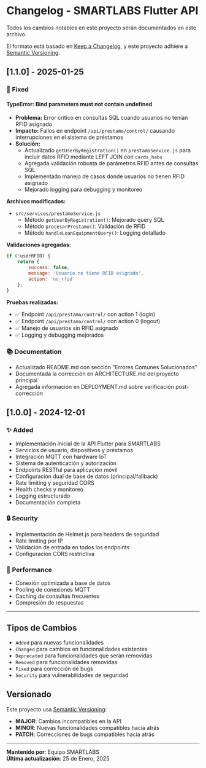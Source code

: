 # Changelog - SMARTLABS Flutter API

Todos los cambios notables en este proyecto serán documentados en este archivo.

El formato está basado en [Keep a Changelog](https://keepachangelog.com/en/1.0.0/),
y este proyecto adhiere a [Semantic Versioning](https://semver.org/spec/v2.0.0.html).

## [1.1.0] - 2025-01-25

### 🔧 Fixed

#### TypeError: Bind parameters must not contain undefined
- **Problema:** Error crítico en consultas SQL cuando usuarios no tenían RFID asignado
- **Impacto:** Fallos en endpoint `/api/prestamo/control/` causando interrupciones en el sistema de préstamos
- **Solución:**
  - Actualizado `getUserByRegistration()` en `prestamoService.js` para incluir datos RFID mediante LEFT JOIN con `cards_habs`
  - Agregada validación robusta de parámetros RFID antes de consultas SQL
  - Implementado manejo de casos donde usuarios no tienen RFID asignado
  - Mejorado logging para debugging y monitoreo

**Archivos modificados:**
- `src/services/prestamoService.js`
  - Método `getUserByRegistration()`: Mejorado query SQL
  - Método `procesarPrestamo()`: Validación de RFID
  - Método `handleLoanEquipmentQuery()`: Logging detallado

**Validaciones agregadas:**
```javascript
if (!userRFID) {
    return {
        success: false,
        message: 'Usuario no tiene RFID asignado',
        action: 'no_rfid'
    };
}
```

**Pruebas realizadas:**
- ✅ Endpoint `/api/prestamo/control/` con action 1 (login)
- ✅ Endpoint `/api/prestamo/control/` con action 0 (logout)
- ✅ Manejo de usuarios sin RFID asignado
- ✅ Logging y debugging mejorados

### 📚 Documentation
- Actualizado README.md con sección "Errores Comunes Solucionados"
- Documentada la corrección en ARCHITECTURE.md del proyecto principal
- Agregada información en DEPLOYMENT.md sobre verificación post-corrección

## [1.0.0] - 2024-12-01

### ✨ Added
- Implementación inicial de la API Flutter para SMARTLABS
- Servicios de usuario, dispositivos y préstamos
- Integración MQTT con hardware IoT
- Sistema de autenticación y autorización
- Endpoints RESTful para aplicación móvil
- Configuración dual de base de datos (principal/fallback)
- Rate limiting y seguridad CORS
- Health checks y monitoreo
- Logging estructurado
- Documentación completa

### 🔒 Security
- Implementación de Helmet.js para headers de seguridad
- Rate limiting por IP
- Validación de entrada en todos los endpoints
- Configuración CORS restrictiva

### 🚀 Performance
- Conexión optimizada a base de datos
- Pooling de conexiones MQTT
- Caching de consultas frecuentes
- Compresión de respuestas

---

## Tipos de Cambios

- `Added` para nuevas funcionalidades
- `Changed` para cambios en funcionalidades existentes
- `Deprecated` para funcionalidades que serán removidas
- `Removed` para funcionalidades removidas
- `Fixed` para corrección de bugs
- `Security` para vulnerabilidades de seguridad

## Versionado

Este proyecto usa [Semantic Versioning](https://semver.org/):
- **MAJOR**: Cambios incompatibles en la API
- **MINOR**: Nuevas funcionalidades compatibles hacia atrás
- **PATCH**: Correcciones de bugs compatibles hacia atrás

---

**Mantenido por**: Equipo SMARTLABS  
**Última actualización**: 25 de Enero, 2025